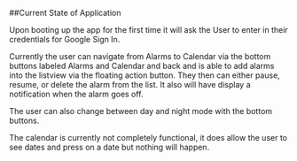 ##Current State of Application

 Upon booting up the app for the first time it will ask the User to enter in their 
 credentials for Google Sign In. 
 
 Currently the user can navigate from Alarms to Calendar via the bottom buttons labeled 
 Alarms and Calendar and back and is able to add alarms into the listview via the floating 
 action button. They then can either pause, resume, or delete the alarm from the list. 
 It also will have display a notification when the alarm goes off. 
 
 The user can also change between day and night mode with the bottom buttons.
 
 The calendar is currently not completely functional, it does allow the user to see dates
 and press on a date but nothing will happen.